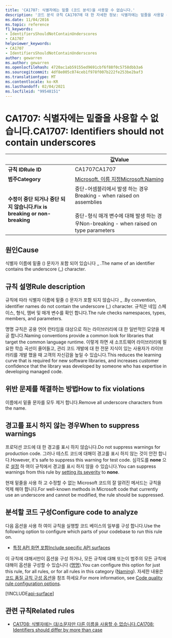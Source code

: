 ```yaml
---
title: 'CA1707: 식별자에는 밑줄 (코드 분석)을 사용할 수 없습니다.'
description: '코드 분석 규칙 CA1707에 대 한 자세한 정보: 식별자에는 밑줄을 사용할 수 없습니다.'
ms.date: 11/04/2016
ms.topic: reference
f1_keywords:
- IdentifiersShouldNotContainUnderscores
- CA1707
helpviewer_keywords:
- CA1707
- IdentifiersShouldNotContainUnderscores
author: gewarren
ms.author: gewarren
ms.openlocfilehash: 4720ac1ab59155ed9691cbf6f88f0c5758dbb3a6
ms.sourcegitcommit: 4df8e005c074ceb1f978f007b222fe253be2baf3
ms.translationtype: MT
ms.contentlocale: ko-KR
ms.lasthandoff: 02/04/2021
ms.locfileid: "99548151"
---
```

# <a name="ca1707-identifiers-should-not-contain-underscores"></a><span data-ttu-id="6f845-103">CA1707: 식별자에는 밑줄을 사용할 수 없습니다.</span><span class="sxs-lookup"><span data-stu-id="6f845-103">CA1707: Identifiers should not contain underscores</span></span>

| | <span data-ttu-id="6f845-104">값</span><span class="sxs-lookup"><span data-stu-id="6f845-104">Value</span></span> |
|-|-|
| <span data-ttu-id="6f845-105">**규칙 ID**</span><span class="sxs-lookup"><span data-stu-id="6f845-105">**Rule ID**</span></span> |<span data-ttu-id="6f845-106">CA1707</span><span class="sxs-lookup"><span data-stu-id="6f845-106">CA1707</span></span>|
| <span data-ttu-id="6f845-107">**범주**</span><span class="sxs-lookup"><span data-stu-id="6f845-107">**Category**</span></span> |[<span data-ttu-id="6f845-108">Microsoft. 이름 지정</span><span class="sxs-lookup"><span data-stu-id="6f845-108">Microsoft.Naming</span></span>](naming-warnings.md)|
| <span data-ttu-id="6f845-109">**수정이 중단 되거나 중단 되지 않습니다.**</span><span class="sxs-lookup"><span data-stu-id="6f845-109">**Fix is breaking or non-breaking**</span></span> |<span data-ttu-id="6f845-110">중단-어셈블리에서 발생 하는 경우</span><span class="sxs-lookup"><span data-stu-id="6f845-110">Breaking - when raised on assemblies</span></span><br/><br/><span data-ttu-id="6f845-111">중단-형식 매개 변수에 대해 발생 하는 경우</span><span class="sxs-lookup"><span data-stu-id="6f845-111">Non-breaking - when raised on type parameters</span></span>|

## <a name="cause"></a><span data-ttu-id="6f845-112">원인</span><span class="sxs-lookup"><span data-stu-id="6f845-112">Cause</span></span>

<span data-ttu-id="6f845-113">식별자 이름에 밑줄 () 문자가 포함 되어 있습니다 \_ .</span><span class="sxs-lookup"><span data-stu-id="6f845-113">The name of an identifier contains the underscore (\_) character.</span></span>

## <a name="rule-description"></a><span data-ttu-id="6f845-114">규칙 설명</span><span class="sxs-lookup"><span data-stu-id="6f845-114">Rule description</span></span>

<span data-ttu-id="6f845-115">규칙에 따라 식별자 이름에 밑줄 () 문자가 포함 되지 않습니다 \_ .</span><span class="sxs-lookup"><span data-stu-id="6f845-115">By convention, identifier names do not contain the underscore (\_) character.</span></span> <span data-ttu-id="6f845-116">규칙은 네임 스페이스, 형식, 멤버 및 매개 변수를 확인 합니다.</span><span class="sxs-lookup"><span data-stu-id="6f845-116">The rule checks namespaces, types, members, and parameters.</span></span>

<span data-ttu-id="6f845-117">명명 규칙은 공용 언어 런타임을 대상으로 하는 라이브러리에 대 한 일반적인 모양을 제공 합니다.</span><span class="sxs-lookup"><span data-stu-id="6f845-117">Naming conventions provide a common look for libraries that target the common language runtime.</span></span> <span data-ttu-id="6f845-118">이렇게 하면 새 소프트웨어 라이브러리에 필요한 학습 곡선이 줄어들고, 관리 코드 개발에 대 한 전문 지식이 있는 사용자가 라이브러리를 개발 했을 때 고객의 자신감을 높일 수 있습니다.</span><span class="sxs-lookup"><span data-stu-id="6f845-118">This reduces the learning curve that is required for new software libraries, and increases customer confidence that the library was developed by someone who has expertise in developing managed code.</span></span>

## <a name="how-to-fix-violations"></a><span data-ttu-id="6f845-119">위반 문제를 해결하는 방법</span><span class="sxs-lookup"><span data-stu-id="6f845-119">How to fix violations</span></span>

<span data-ttu-id="6f845-120">이름에서 밑줄 문자를 모두 제거 합니다.</span><span class="sxs-lookup"><span data-stu-id="6f845-120">Remove all underscore characters from the name.</span></span>

## <a name="when-to-suppress-warnings"></a><span data-ttu-id="6f845-121">경고를 표시 하지 않는 경우</span><span class="sxs-lookup"><span data-stu-id="6f845-121">When to suppress warnings</span></span>

<span data-ttu-id="6f845-122">프로덕션 코드에 대 한 경고를 표시 하지 않습니다.</span><span class="sxs-lookup"><span data-stu-id="6f845-122">Do not suppress warnings for production code.</span></span> <span data-ttu-id="6f845-123">그러나 테스트 코드에 대해이 경고를 표시 하지 않는 것이 안전 합니다.</span><span class="sxs-lookup"><span data-stu-id="6f845-123">However, it's safe to suppress this warning for test code.</span></span> <span data-ttu-id="6f845-124">심각도를 **none** 으로 [설정](../configuration-options.md#severity-level) 하 여이 규칙에서 경고를 표시 하지 않을 수 있습니다.</span><span class="sxs-lookup"><span data-stu-id="6f845-124">You can suppress warnings from this rule by [setting its severity](../configuration-options.md#severity-level) to **none**.</span></span>

<span data-ttu-id="6f845-125">현재 밑줄을 사용 하 고 수정할 수 없는 Microsoft 코드의 잘 알려진 메서드는 규칙을 억제 해야 합니다.</span><span class="sxs-lookup"><span data-stu-id="6f845-125">For well-known methods in Microsoft code that currently use an underscore and cannot be modified, the rule should be suppressed.</span></span>

## <a name="configure-code-to-analyze"></a><span data-ttu-id="6f845-126">분석할 코드 구성</span><span class="sxs-lookup"><span data-stu-id="6f845-126">Configure code to analyze</span></span>

<span data-ttu-id="6f845-127">다음 옵션을 사용 하 여이 규칙을 실행할 코드 베이스의 일부를 구성 합니다.</span><span class="sxs-lookup"><span data-stu-id="6f845-127">Use the following option to configure which parts of your codebase to run this rule on.</span></span>

- [<span data-ttu-id="6f845-128">특정 API 화면 포함</span><span class="sxs-lookup"><span data-stu-id="6f845-128">Include specific API surfaces</span></span>](#include-specific-api-surfaces)

<span data-ttu-id="6f845-129">이 규칙에 대해서만이 옵션을 구성 하거나, 모든 규칙에 대해 또는이 범주의 모든 규칙에 대해이 옵션을 구성할 수 있습니다 ([명명](naming-warnings.md)).</span><span class="sxs-lookup"><span data-stu-id="6f845-129">You can configure this option for just this rule, for all rules, or for all rules in this category ([Naming](naming-warnings.md)).</span></span> <span data-ttu-id="6f845-130">자세한 내용은 [코드 품질 규칙 구성 옵션](../code-quality-rule-options.md)을 참조 하세요.</span><span class="sxs-lookup"><span data-stu-id="6f845-130">For more information, see [Code quality rule configuration options](../code-quality-rule-options.md).</span></span>

[!INCLUDE[api-surface](~/includes/code-analysis/api-surface.md)]

## <a name="related-rules"></a><span data-ttu-id="6f845-131">관련 규칙</span><span class="sxs-lookup"><span data-stu-id="6f845-131">Related rules</span></span>

- [<span data-ttu-id="6f845-132">CA1708: 식별자에는 대/소문자만 다른 이름을 사용할 수 없습니다.</span><span class="sxs-lookup"><span data-stu-id="6f845-132">CA1708: Identifiers should differ by more than case</span></span>](ca1708.md)
